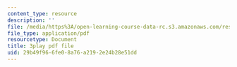 ```yaml
---
content_type: resource
description: ''
file: /media/https%3A/open-learning-course-data-rc.s3.amazonaws.com/res-6-012-introduction-to-probability-spring-2018/29b49f966fe08a76a2192e24b28e51dd_VJhDWandNwc.pdf
file_type: application/pdf
resourcetype: Document
title: 3play pdf file
uid: 29b49f96-6fe0-8a76-a219-2e24b28e51dd
---
```

